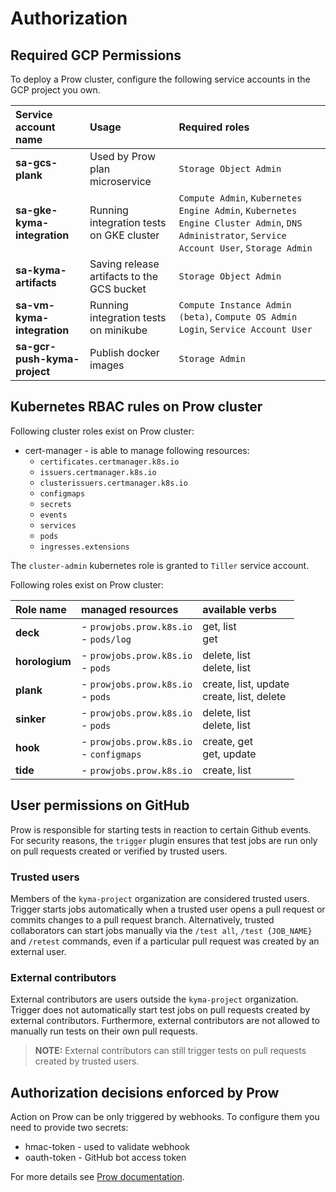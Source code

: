 # Authorization

## Required GCP Permissions

To deploy a Prow cluster, configure the following service accounts in the GCP project you own.

| Service account name          | Usage                                                      | Required roles                                                                                       |
| :---------------------------- | :--------------------------------------------------------------- | :--------------------------------------------------------------------------------------------------- |
| **sa-gcs-plank**              | Used by Prow plan microservice | `Storage Object Admin`
| **sa-gke-kyma-integration**   | Running integration tests on GKE cluster | `Compute Admin`, `Kubernetes Engine Admin`, `Kubernetes Engine Cluster Admin`, `DNS Administrator`, `Service Account User`, `Storage Admin`
| **sa-kyma-artifacts**         | Saving release artifacts to the GCS bucket | `Storage Object Admin`
| **sa-vm-kyma-integration**    | Running integration tests on minikube | `Compute Instance Admin (beta)`, `Compute OS Admin Login`, `Service Account User`
| **sa-gcr-push-kyma-project**  | Publish docker images | `Storage Admin`

## Kubernetes RBAC rules on Prow cluster

Following cluster roles exist on Prow cluster:
- cert-manager - is able to manage following resources:
    - `certificates.certmanager.k8s.io` 
    - `issuers.certmanager.k8s.io`
    - `clusterissuers.certmanager.k8s.io`
    - `configmaps`
    - `secrets`
    - `events`
    - `services`
    - `pods`
    - `ingresses.extensions`

The `cluster-admin` kubernetes role is granted to `Tiller` service account.  

Following roles exist on Prow cluster:

| Role name   | managed resources | available verbs |
| :---------- | :---------------- | :-------------- |
| **deck** | - `prowjobs.prow.k8s.io`  <br> - `pods/log` | get, list <br> get |
| **horologium** | - `prowjobs.prow.k8s.io`  <br> - `pods` | delete, list <br> delete, list |
| **plank** | - `prowjobs.prow.k8s.io` <br> - `pods` | create, list, update <br> create, list, delete |
| **sinker** | - `prowjobs.prow.k8s.io` <br> - `pods` | delete, list <br> delete, list |
| **hook** | - `prowjobs.prow.k8s.io` <br> - `configmaps` | create, get <br> get, update |
| **tide** | - `prowjobs.prow.k8s.io` |  create, list  |

## User permissions on GitHub

Prow is responsible for starting tests in reaction to certain Github events. For security reasons, the `trigger` plugin ensures that test jobs are run only on pull requests created or verified by trusted users.

### Trusted users
Members of the `kyma-project` organization are considered trusted users. Trigger starts jobs automatically when a trusted user opens a pull request or commits changes to a pull request branch. Alternatively, trusted collaborators can start jobs manually via the `/test all`, `/test {JOB_NAME}` and `/retest` commands, even if a particular pull request was created by an external user. 

### External contributors
External contributors are users outside the `kyma-project` organization. Trigger does not automatically start test jobs on pull requests created by external contributors. Furthermore, external contributors are not allowed to manually run tests on their own pull requests.

> **NOTE:** External contributors can still trigger tests on pull requests created by trusted users.

## Authorization decisions enforced by Prow

Action on Prow can be only triggered by webhooks. To configure them you need to provide two secrets:
- hmac-token - used to validate webhook
- oauth-token - GitHub bot access token

For more details see [Prow documentation](https://github.com/kubernetes/test-infra/blob/master/prow/getting_started_deploy.md#create-the-github-secrets).
